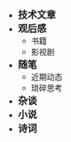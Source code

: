 - <font style="font-weight:bold;font-size:17px;">技术文章</font>
- <font style="font-weight:bold;font-size:17px;">观后感</font>
  - 书籍
  - 影视剧
- <font style="font-weight:bold;font-size:17px;">随笔</font>
  - 近期动态
  - 琐碎思考
- <font style="font-weight:bold;font-size:17px;">杂谈</font>
- <font style="font-weight:bold;font-size:17px;">小说</font>
- <font style="font-weight:bold;font-size:17px;">诗词</font>
